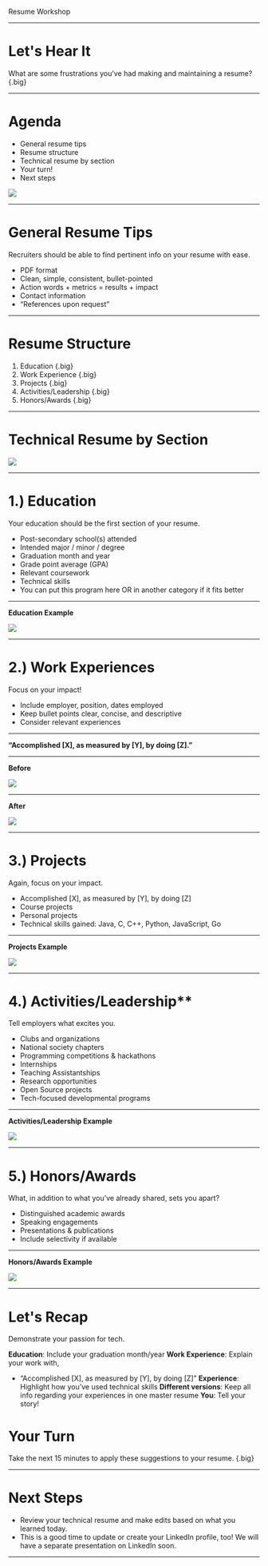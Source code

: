 Resume Workshop

<!--
Today we'll go over some best practices for your resume. My hope is to provide some very clear guidance regarding what recruiters look for in students’ technical resumes. I also want you to know that no two resumes can and should be the same because you’ve all had different experiences and have different interests. By the end of today’s session you’ll have some industry best practices that you can apply to your resume. Let's get started.

[From your personal viewpoint, share why this workshop is important.]
-->

---

# Let's Hear It

What are some frustrations you’ve had making and maintaining a resume? {.big}

<!--
Before we dive in, I’m curious to know what’s been challenging for you about creating and maintaining a resume? 

*Elicit student responses, and respond to each.*

I hope today will clarify some of these questions you’ve had about resumes. Please ask questions as we go along if something is unclear or contradicts something you’ve heard before. I will do my best to answer, and if I don’t know the answer, I’ll find out and let you know!
-->

---

# Agenda

* General resume tips
* Resume structure
* Technical resume by section
* Your turn!
* Next steps

![](res/resumeworkshop01.jpg)

<!--
Here’s our agenda for today: general resume tips, resume structure (very important), a deep dive into each section, a chance for you to start putting these tips into practice, and instruction about where we’ll go with our newfound resume knowledge.

Image Details:
* [resumeworkshop01.jpg](https://unsplash.com/photos/p0QUpDUX8X8): Unsplash License
-->

---

# General Resume Tips

Recruiters should be able to find pertinent info on your resume with ease.

* PDF format
* Clean, simple, consistent, bullet-pointed
* Action words + metrics = results + impact
* Contact information
* “References upon request”

<!--
Before we narrow in on specific tips we have for each section of your resume, let’s start with some general resume tips first.

The people reviewing your resume are actively looking for reasons to interview you. Because of this, you want to ensure that the most pertinent, role-related information is clearly captured by your resume and can be found easily. To that end, keep these tips in mind:

* PDF format: To avoid any formatting inconsistencies, which can happen during upload or file sharing, convert your resume into a PDF so that the formatting is retained without issues.
* Clean, simple, consistent, bullet-pointed: Bullet points help make your resume more legible and organized. 
* Action words + metrics = results + impact: We’ll get more into this later, but you want to start each bullet point with an action verb (e.g., created, designed, improved) and include metrics to highlight the impact you had in each experience on your resume.
* Contact information: In addition to your name, be sure to include your contact information -- email preferred, phone number also helpful -- and feel free to include a link to your personal website or github page.
* “References upon request”: we don’t recommend using up space on your resume to list references. Feel free to use that space to tell us more about your experiences, leadership, skills, and interests. We will reach out to you for references down the line if we need more information.
-->

---

# Resume Structure

1. Education {.big}
1. Work Experience {.big}
1. Projects {.big}
1. Activities/Leadership {.big}
1. Honors/Awards {.big}

<!--
Let’s talk about the primary components of your resume. There is a wide variety of different resume structures, and college career centers offer advice based on your industry, experiences, time in education, etc. Utilize whichever format feels the most comfortable for you depending on what you’d like to highlight, but keep in mind that this structure here [point to slide] helps recruiters find the most relevant information to determine your eligibility for technical internships and full-time opportunities.
-->

---

# Technical Resume by Section

![](res/resumeworkshop02.jpg)

<!--
Now that you have a good idea of what your overall resume structure can look like, let’s dive deeper into each section for a more specific look at what information is helpful to include. We’ll start with your education.

Image Details:
* [resumeworkshop02.jpg](https://unsplash.com/photos/kUqqaRjJuw0): Unsplash License
-->

---

# 1.) Education

Your education should be the first section of your resume.

* Post-secondary school(s) attended
* Intended major / minor / degree
* Graduation month and year
* Grade point average (GPA)
* Relevant coursework
* Technical skills
* You can put this program here OR in another category if it fits better

<!--
Your education should be the first section of your resume (after your name and contact info, that is). Why do you think that is?

Right! It's becuase you're students! Being a student is an important part of your story, especially when you’re submitting this resume for internship or university graduate roles. Let's take a closer look at what you should include and how. 

Post-secondary schools attended: Let recruiters know where you’re currently pursuing your education. If you’ve moved on to graduate school and/or transferred, be sure to include your previous institution as well.
Intended major/minor/degree: Some universities don’t require you to pick a major until the end of your second year, so feel free to note your intended major here if you haven’t yet declared it.
Graduation month/year: This is super important. Your graduation month and year helps recruiters determine your eligibility for certain roles. For example, if you’re graduating in May/June 2021 and do not intend to return to school next fall, you’re eligible for full-time university graduate opportunities. However, if you’re graduating in December 2020, you may be eligible for summer internships.
GPA: Whether you list your cumulative or your major GPA, just be sure to note it clearly on your resume. Recruiters look at the coursework on your transcript to see how well you did in the courses that are most relevant to your technical career. (i.e., data structures and algorithms, upper-level math, etc.)

Asterisked:
Relevant coursework: If you’ve taken a data structures & algorithms, you should list it here. You’ll also want to include this section if you’re a non-CS major who wants to demonstrate CS knowledge and coursework, and/or if you’ve ‘specialized’ in a specific area and want to show advanced knowledge in specific areas (i.e., Cryptography, Embedded Systems, Machine Learning, AI, etc.)
Technical skills: These should be listed in order of proficiency (strongest first, weakest last). 
-->

---

**Education Example** 

![](res/resumeworkshop03.png)

<!--
While including your relevant coursework is not absolutely necessary, we do advise that you list data structures and/or algorithms on your resume if you’ve taken it. 

Technical skills: How you demonstrate your level of “proficiency” can vary. Here, it’s listed in the number of years of experience using that language. Whatever you decide, be sure to include most proficient -> least proficient. Even more importantly, include examples of how you gained those skills and used those languages in the body of the experience section of your resume.

Image Details:
* [resumeworkshop03.png](http://www.google.com): Copyright Google
-->

---

# 2.) Work Experiences

Focus on your impact!

* Include employer, position, dates employed
* Keep bullet points clear, concise, and descriptive
* Consider relevant experiences

<!--
Employers want to know how, when, and where you’ve already started to make an impact. This section of the resume is a great opportunity to do just that.

* Include employer, position, dates employed: Also ensure that most recent experiences are listed first (reverse chronological order).
* Keep bullet points clear, concise, and descriptive: I highly encourage bullet points and concise fragments over full sentences.
* Consider relevant experiences: Especially if you’re running out of space on your one-page resume, consider leaving off the non-tech-related experience (e.g., worked the front desk at the library, restocked medical supplies at the hospital -- these are important experience, but perhaps not for this role) in favor of the ones that are relevant to the role to which you’re applying.

If you're early on in your tech career, you may not have technical work experiences, and that's okay! Iinternships, student groups, hacks/coding competitions and class projects can be added here under the heading “experiences” instead of “work experiences” until you build up your relevant tech experience throughout your time in college.
-->

---

**“Accomplished [X], as measured by [Y], by doing [Z].”**

<!--
What do we mean when we say “focus on impact?”

This formula is from Google’s former Head of People Operations Laszlo Bock’s personal “winning formula” for resume-writing, which he published in an article on LinkedIn. Let’s break this down:

Accomplished [X]: You’ve probably heard this tip before; start each bullet point with an action verb (e.g., “debugged,” “created,” “designed,” etc.) For tech, this is also your chance to let us know which languages/technologies you used. 

As measured by [Y]: this is where you can include any metric to support the impact you had. (e.g., increased server query response time by 15%)

By doing [Z]: what you specifically did to achieve those results (e.g., by restructuring the API).
-->

---

**Before**

![](res/resumeworkshop04.png)

<!--
This work experience description provides us with some information, but how could it be better? 

Image Details:
* [resumeworkshop04.png](http://www.google.com): Copyright Google
-->

---

**After**

![](res/resumeworkshop05.png)

<!--
I want to point a few things out here:
* The language used is clearly marked and bolded.
* Metrics are used to demonstrate improvement based on what candidate accomplished.
* The description is important, even if you don’t have numbers to share.

Image Details:
* [resumeworkshop05.png](http://www.google.com): Copyright Google
-->

---

# 3.) Projects

Again, focus on your impact.

* Accomplished [X], as measured by [Y], by doing [Z]
* Course projects
* Personal projects
* Technical skills gained: Java, C, C++, Python, JavaScript, Go

<!--
As we mentioned before, early on in your technical career, you may not feel that you have enough “work experiences” to warrant its own section. That’s okay! Perhaps it makes more sense for you to have a “projects” section instead until you do have more industry experience.

* Format: Continue emulating the same format “Accomplished X, as measured by Y, by doing Z” in this section to let recruiters know the technologies/languages you used to make an impact. Make sure to include metrics wherever possible to highlight the scope of your impact.
* School/personal: Make clear which projects were for a class at school versus a personal project. Make sure you make it known if you were officially recognized or “awarded” for any of your projects (e.g., class project competition winner). Definitely list personal projects if you have them; hiring teams love to see that you code outside of classroom work.
* Tech skills gained: Be sure to include the language you used so recruiters can see exactly how and when you improved your coding skills.
-->

---

**Projects Example**

![](res/resumeworkshop06.png)

<!--
I want to point out a few things here, too:
* Notice the use of language/technologies: C++, Objective C.
* There's a clear delineation of group (class) project vs. personal project.
* This person listed 300+ downloads with 4.0 rating, which shows the impact and level of interests in project.

Image Details:
* [resumeworkshop06.png](http://www.google.com): Copyright Google
-->

---

# 4.) Activities/Leadership**

Tell employers what excites you.

* Clubs and organizations
* National society chapters
* Programming competitions & hackathons
* Internships
* Teaching Assistantships
* Research opportunities
* Open Source projects
* Tech-focused developmental programs

<!--
Employers are often curious to know how you spend time outside of the classroom as well. 

Are you: 
* Part of computer science clubs or societies?
* Part of national chapters like ACM or NSBE, or CS fraternities like UPE?
* Into programming competitions (like Code Jam) or hackathons? Have you won? If so, out of how many competing teams/individuals?
* Spending your summers interning at companies, big or small?
* A TA for a CS course or advanced math class?
* A research assistant for a professor at your school (or another school)?
* Building your technical skills through open source projects (like Google Summer of Code)?
* A graduate of a developmental program like CSSI (computer science summer institute) or CodeU?

Employers want to know what excites you, so take this opportunity to let them know!
-->

---

**Activities/Leadership Example**

![](res/resumeworkshop07.png)

<!--
It's important to include the following:
* Demonstration of leadership on campus (created Data Analytics community)
* Demonstration of problem-solving/strategic thinking to grow club
* Mention of # of students impacted by TA
* Mention of language most often used for debugging
* Leadership of 55 TAs as Head TA impacting 500 students

Image Details:
* [resumeworkshop07.png](http://www.google.com): Copyright Google
-->

---

# 5.) Honors/Awards

What, in addition to what you’ve already shared, sets you apart?

* Distinguished academic awards
* Speaking engagements
* Presentations & publications
* Include selectivity if available

<!--
Along your college journey, you may come across opportunities to: 1) be recognized for your work, and/or 2) to share your knowledge with others. Let employers know how and when you received additional recognition for your achievements.

* Distinguished academic awards: What were the criteria? To how many recipients was it awarded?
* Speaking engagements: What did you speak about? Which organization invited you?
* Presentations & publications: What was your topic? Who was the audience? How big was the audience?
* Include selectivity if available: This helps us understand the magnitude of these opportunities with metrics wherever possible.
-->

---

**Honors/Awards Example**

![](res/resumeworkshop08.png)

<!--
Things to point out:
Use of language: Java
Clear mention of selectivity of each honor or award

Image Details:
* [resumeworkshop08.png](http://www.google.com): Copyright Google
-->

---

# Let's Recap

Demonstrate your passion for tech.

**Education**: Include your graduation month/year
**Work Experience**: Explain your work with,
* “Accomplished [X], as measured by [Y], by doing [Z]”
**Experience**: Highlight how you’ve used technical skills
**Different versions**: Keep all info regarding your experiences in one master resume
**You**: Tell your story!

<!--
Your resume should demonstrate your passion for tech (through involvement in activities/projects inside and outside of the classroom) and familiarity with key concepts/technical strengths (through projects, coursework, work experience & accomplishments.)

* Always be sure to include your graduation month and year. Even if it changes later on, it’s super helpful for recruiters to know this to determine your eligibility for certain roles.
* As often as you can, mirror the ‘accomplished X as measured by Y by doing Z’ to ensure that your impact is clear
* As frequently as it’s true, include examples of how and when you’ve used Java, C, C++, Python, JavaScript, and Go. You can bold it on your resume if you’d like.
* I recommend having one long master resume that includes all of your experiences. From there, make different versions of your resume that are best suited for the role you’re applying for
* What you include on your resume tells your story.
-->

# Your Turn

Take the next 15 minutes to apply these suggestions to your resume. {.big}

<!--
Take the next 15 minutes to make some changes to your resume based off of this presentation. I am happy to answer questions as you work.

[Circulate around the room and help students as they need.]
-->

---

# Next Steps

* Review your technical resume and make edits based on what you learned today.
* This is a good time to update or create your LinkedIn profile, too! We will have a separate presentation on LinkedIn soon.

<!--
Please continue to make changes to your resume based on what you learned today.

This is a good time to update or create your LinkedIn profile, too! We will have a separate presentation on LinkedIn soon.

What remaining questions do you have?
-->

---
